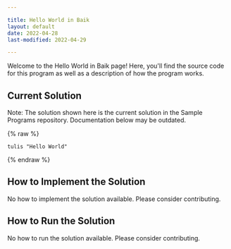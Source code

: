 ```yaml
---

title: Hello World in Baik
layout: default
date: 2022-04-28
last-modified: 2022-04-29

---
```


Welcome to the Hello World in Baik page! Here, you'll find the source code for this program as well as a description of how the program works.

## Current Solution

Note: The solution shown here is the current solution in the Sample Programs repository. Documentation below may be outdated.

{% raw %}

```Baik
tulis "Hello World"
```

{% endraw %}

## How to Implement the Solution

No how to implement the solution available. Please consider contributing.

## How to Run the Solution

No how to run the solution available. Please consider contributing.
